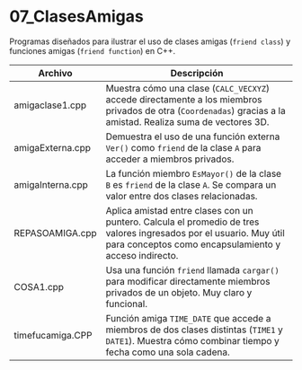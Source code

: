 # 07_ClasesAmigas

Programas diseñados para ilustrar el uso de clases amigas (`friend class`) y funciones amigas (`friend function`) en C++.

| Archivo                             | Descripción |
|-------------------------------------|-------------|
| amigaclase1.cpp                     | Muestra cómo una clase (`CALC_VECXYZ`) accede directamente a los miembros privados de otra (`Coordenadas`) gracias a la amistad. Realiza suma de vectores 3D. |
| amigaExterna.cpp                   | Demuestra el uso de una función externa `Ver()` como `friend` de la clase `A` para acceder a miembros privados. |
| amigaInterna.cpp                   | La función miembro `EsMayor()` de la clase `B` es `friend` de la clase `A`. Se compara un valor entre dos clases relacionadas. |
| REPASOAMIGA.cpp                    | Aplica amistad entre clases con un puntero. Calcula el promedio de tres valores ingresados por el usuario. Muy útil para conceptos como encapsulamiento y acceso indirecto. |
| COSA1.cpp                          | Usa una función `friend` llamada `cargar()` para modificar directamente miembros privados de un objeto. Muy claro y funcional. |
| timefucamiga.CPP                   | Función amiga `TIME_DATE` que accede a miembros de dos clases distintas (`TIME1` y `DATE1`). Muestra cómo combinar tiempo y fecha como una sola cadena. |

